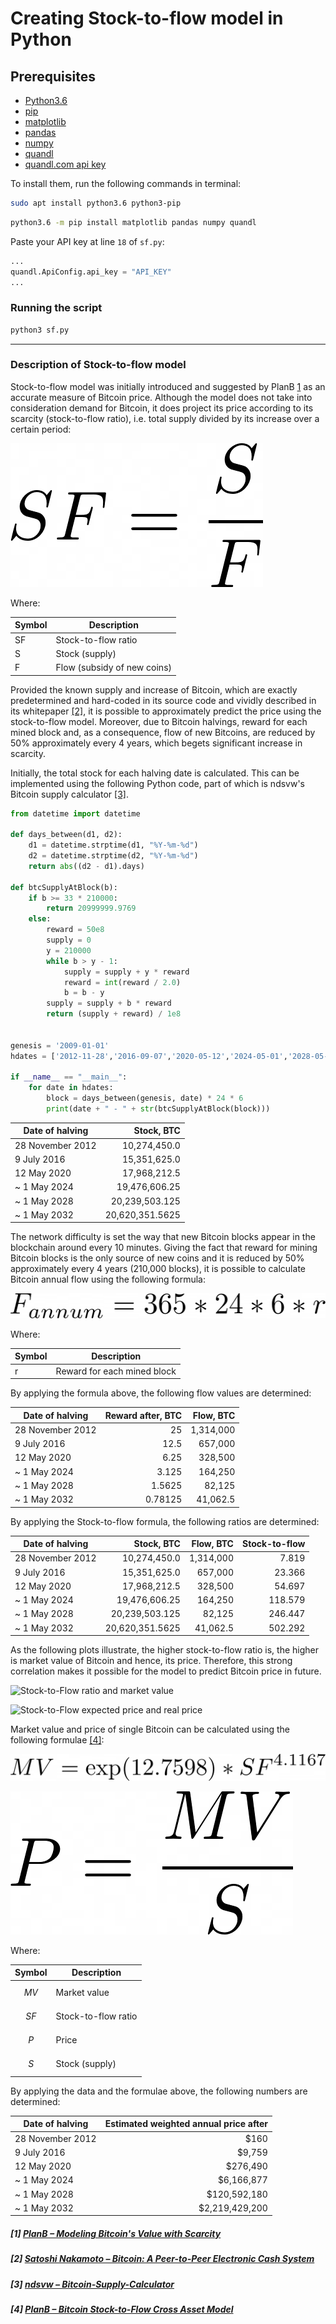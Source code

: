 # Creating Stock-to-flow model in Python

## Prerequisites
- [Python3.6](https://www.python.org/downloads/release/python-360/)
- [pip](https://pip.pypa.io/en/stable/)
- [matplotlib](https://matplotlib.org/)
- [pandas](https://pandas.pydata.org/)
- [numpy](https://numpy.org/)
- [quandl](https://github.com/quandl/quandl-python)
- [quandl.com api key](https://docs.quandl.com/docs#getting-an-api-key)

To install them, run the following commands in terminal:

```bash
sudo apt install python3.6 python3-pip
```

```bash
python3.6 -m pip install matplotlib pandas numpy quandl
```

Paste your API key at line `18` of `sf.py`:

```python
...
quandl.ApiConfig.api_key = "API_KEY"
...
```

### Running the script
```bash
python3 sf.py
```

***
### Description of Stock-to-flow model

Stock-to-flow model was initially introduced and suggested by PlanB [1](#1-planb--modeling-bitcoins-value-with-scarcity) as an accurate measure of Bitcoin price. Although the model does not take into consideration demand for Bitcoin, it does project its price according to its scarcity (stock-to-flow ratio), i.e. total supply divided by its increase over a certain period:

![sf](sf.png)

Where:

| Symbol                | Description                                            |
| --------- | ---------------------------- |
| SF                | Stock-to-flow ratio            |
| S           | Stock (supply)                                     |
| F     | Flow (subsidy of new coins)  |

Provided the known supply and increase of Bitcoin, which are exactly predetermined and hard-coded in its source code and vividly described in its whitepaper [[2]](#2-satoshi-nakamoto--bitcoin-a-peer-to-peer-electronic-cash-system), it is possible to approximately predict the price using the stock-to-flow model. Moreover, due to Bitcoin halvings, reward for each mined block and, as a consequence, flow of new Bitcoins, are reduced by 50% approximately every 4 years, which begets significant increase in scarcity.

Initially, the total stock for each halving date is calculated. This can be implemented using the following Python code, part of which is ndsvw's Bitcoin supply calculator [[3]](#3-ndsvw--bitcoin-supply-calculator).

```python
from datetime import datetime

def days_between(d1, d2):
    d1 = datetime.strptime(d1, "%Y-%m-%d")
    d2 = datetime.strptime(d2, "%Y-%m-%d")
    return abs((d2 - d1).days)

def btcSupplyAtBlock(b):
    if b >= 33 * 210000:
        return 20999999.9769
    else:
        reward = 50e8
        supply = 0
        y = 210000
        while b > y - 1:
            supply = supply + y * reward
            reward = int(reward / 2.0)
            b = b - y
        supply = supply + b * reward
        return (supply + reward) / 1e8


genesis = '2009-01-01'
hdates = ['2012-11-28','2016-09-07','2020-05-12','2024-05-01','2028-05-01','2032-05-01']

if __name__ == "__main__":
    for date in hdates:
        block = days_between(genesis, date) * 24 * 6
        print(date + " - " + str(btcSupplyAtBlock(block)))
```

| Date of halving   | Stock, BTC         |
| ----------------- | ------------------:|
| 28 November 2012  | 10,274,450.0       |
| 9 July 2016       | 15,351,625.0       |
| 12 May 2020       | 17,968,212.5       |
| ~ 1 May 2024      | 19,476,606.25      |
| ~ 1 May 2028      | 20,239,503.125     |
| ~ 1 May 2032      | 20,620,351.5625    |

The network difficulty is set the way that new Bitcoin blocks appear in the blockchain around every 10 minutes. Giving the fact that reward for mining Bitcoin blocks is the only source of new coins and it is reduced by 50% approximately every 4 years (210,000 blocks), it is possible to calculate Bitcoin annual flow using the following formula:

![flow](f.png)

Where:

| Symbol                | Description                                            |
| --------- | ---------------------------- |
| r     | Reward for each mined block  |

By applying the formula above, the following flow values are determined:

| Date of halving   | Reward after, BTC  | Flow, BTC          |
| ----------------- | ------------------:| ------------------:|
| 28 November 2012  | 25                 | 1,314,000          |
| 9 July 2016       | 12.5               | 657,000            |
| 12 May 2020       | 6.25               | 328,500            |
| ~ 1 May 2024      | 3.125              | 164,250            |
| ~ 1 May 2028      | 1.5625             | 82,125             |
| ~ 1 May 2032      | 0.78125            | 41,062.5           |

By applying the Stock-to-flow formula, the following ratios are determined:

| Date of halving   | Stock, BTC         | Flow, BTC          | Stock-to-flow    |
| ----------------- | ------------------:| ------------------:| ----------------:|
| 28 November 2012  | 10,274,450.0       | 1,314,000          | 7.819            |
| 9 July 2016       | 15,351,625.0       | 657,000            | 23.366           |
| 12 May 2020       | 17,968,212.5       | 328,500            | 54.697           |
| ~ 1 May 2024      | 19,476,606.25      | 164,250            | 118.579          |
| ~ 1 May 2028      | 20,239,503.125     | 82,125             | 246.447          |
| ~ 1 May 2032      | 20,620,351.5625    | 41,062.5           | 502.292          |

As the following plots illustrate, the higher stock-to-flow ratio is, the higher is market value of Bitcoin and hence, its price. Therefore, this strong correlation makes it possible for the model to predict Bitcoin price in future.

![Stock-to-Flow ratio and market value](https://btc.epyzhyk.org/BTC-SF-MV.png)

![Stock-to-Flow expected price and real price](https://btc.epyzhyk.org/BTC-SF-Exp_Price-Price.png)


Market value and price of single Bitcoin can be calculated using the following formulae [[4]](#4-planb--bitcoin-stock-to-flow-cross-asset-model):

![market value](mv.png)

![price](p.png)

Where:

| Symbol                | Description                                            |
| --------- | ---------------------------- |
| $$MV$$    | Market value                 |
| $$SF$$                | Stock-to-flow ratio            |
| $$P$$     | Price                        |
| $$S$$           | Stock (supply)                                     |

By applying the data and the formulae above, the following numbers are determined:

| Date of halving    | Estimated weighted annual price after |
| ------------------ | ----------------:|
| 28 November 2012   | $160             |         
| 9 July 2016        | $9,759           |
| 12 May 2020        | $276,490         |
| ~ 1 May 2024       | $6,166,877       |
| ~ 1 May 2028       | $120,592,180     |
| ~ 1 May 2032       | $2,219,429,200   |

##### [1] [PlanB – Modeling Bitcoin's Value with Scarcity](https://medium.com/@100trillionUSD/modeling-bitcoins-value-with-scarcity-91fa0fc03e25)
##### [2] [Satoshi Nakamoto – Bitcoin: A Peer-to-Peer Electronic Cash System](https://bitcoin.org/bitcoin.pdf)
##### [3] [ndsvw – Bitcoin-Supply-Calculator](https://github.com/ndsvw/Bitcoin-Supply-Calculator)
##### [4] [PlanB – Bitcoin Stock-to-Flow Cross Asset Model](https://medium.com/@100trillionUSD/bitcoin-stock-to-flow-cross-asset-model-50d260feed12)
